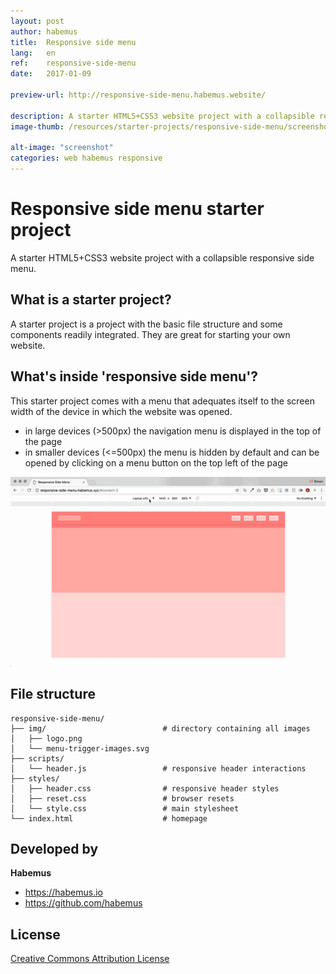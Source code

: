 ```yaml
---
layout: post
author: habemus
title:  Responsive side menu
lang:   en
ref:    responsive-side-menu
date:   2017-01-09

preview-url: http://responsive-side-menu.habemus.website/

description: A starter HTML5+CSS3 website project with a collapsible responsive side menu.
image-thumb: /resources/starter-projects/responsive-side-menu/screenshot.png

alt-image: "screenshot"
categories: web habemus responsive
---
```

# Responsive side menu starter project

A starter HTML5+CSS3 website project with a collapsible responsive side menu.

## What is a starter project?

A starter project is a project with the basic file structure and some components readily integrated. They are great for starting your own website.

## What's inside 'responsive side menu'?

This starter project comes with a menu that adequates itself to the screen width of the device in which the website was opened.

- in large devices (>500px) the navigation menu is displayed in the top of the page
- in smaller devices (<=500px) the menu is hidden by default and can be opened by clicking on a menu button on the top left of the page

![preview](https://github.com/habemus/responsive-side-menu/raw/master/preview.gif "Preview")

## File structure

```
responsive-side-menu/
├── img/                          # directory containing all images
│   ├── logo.png
│   └── menu-trigger-images.svg
├── scripts/
│   └── header.js                 # responsive header interactions
├── styles/
│   ├── header.css                # responsive header styles
│   ├── reset.css                 # browser resets
│   └── style.css                 # main stylesheet
└── index.html                    # homepage
```

## Developed by

**Habemus**

- <https://habemus.io>
- <https://github.com/habemus>

## License

[Creative Commons Attribution License](http://creativecommons.org/licenses/by/2.0/)
